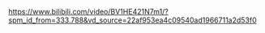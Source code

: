 https://www.bilibili.com/video/BV1HE421N7m1/?spm_id_from=333.788&vd_source=22af953ea4c09540ad1966711a2d53f0

